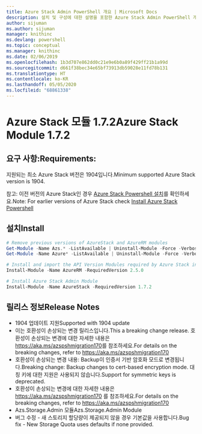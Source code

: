 ```yaml
---
title: Azure Stack Admin PowerShell 개요 | Microsoft Docs
description: 설치 및 구성에 대한 설명을 포함한 Azure Stack Admin PowerShell 개요입니다.
author: sijuman
ms.author: sijuman
manager: knithinc
ms.devlang: powershell
ms.topic: conceptual
ms.manager: knithinc
ms.date: 02/06/2019
ms.openlocfilehash: 1b3d707e862dd0c21e9e6b0a89f429ff21b1a99d
ms.sourcegitcommit: d661f38bec34e65bf73913db59028e11fd78b131
ms.translationtype: HT
ms.contentlocale: ko-KR
ms.lasthandoff: 05/05/2020
ms.locfileid: "68861338"
---
```

# <a name="azure-stack-module-172"></a><span data-ttu-id="7142a-103">Azure Stack 모듈 1.7.2</span><span class="sxs-lookup"><span data-stu-id="7142a-103">Azure Stack Module 1.7.2</span></span>

## <a name="requirements"></a><span data-ttu-id="7142a-104">요구 사항:</span><span class="sxs-lookup"><span data-stu-id="7142a-104">Requirements:</span></span>

<span data-ttu-id="7142a-105">지원되는 최소 Azure Stack 버전은 1904입니다.</span><span class="sxs-lookup"><span data-stu-id="7142a-105">Minimum supported Azure Stack version is 1904.</span></span>

<span data-ttu-id="7142a-106">참고: 이전 버전의 Azure Stack인 경우 [Azure Stack Powershell 설치](https://docs.microsoft.com/azure/azure-stack/azure-stack-powershell-install#install-azure-stack-powershell)를 확인하세요.</span><span class="sxs-lookup"><span data-stu-id="7142a-106">Note: For earlier versions of Azure Stack check [Install Azure Stack Powershell](https://docs.microsoft.com/azure/azure-stack/azure-stack-powershell-install#install-azure-stack-powershell)</span></span>

## <a name="install"></a><span data-ttu-id="7142a-107">설치</span><span class="sxs-lookup"><span data-stu-id="7142a-107">Install</span></span>

```powershell
# Remove previous versions of AzureStack and AzureRM modules
Get-Module -Name Azs.* -ListAvailable | Uninstall-Module -Force -Verbose
Get-Module -Name Azure* -ListAvailable | Uninstall-Module -Force -Verbose

# Install and import the API Version Modules required by Azure Stack into the current PowerShell session.
Install-Module -Name AzureRM -RequiredVersion 2.5.0

# Install Azure Stack Admin Module
Install-Module -Name AzureStack -RequiredVersion 1.7.2
```

## <a name="release-notes"></a><span data-ttu-id="7142a-108">릴리스 정보</span><span class="sxs-lookup"><span data-stu-id="7142a-108">Release Notes</span></span>

* <span data-ttu-id="7142a-109">1904 업데이트 지원</span><span class="sxs-lookup"><span data-stu-id="7142a-109">Supported with 1904 update</span></span>
* <span data-ttu-id="7142a-110">이는 호환성이 손상되는 변경 릴리스입니다.</span><span class="sxs-lookup"><span data-stu-id="7142a-110">This a breaking change release.</span></span> <span data-ttu-id="7142a-111">호환성이 손상되는 변경에 대한 자세한 내용은 <https://aka.ms/azspshmigration170>를 참조하세요.</span><span class="sxs-lookup"><span data-stu-id="7142a-111">For details on the breaking changes, refer to <https://aka.ms/azspshmigration170></span></span>
* <span data-ttu-id="7142a-112">호환성이 손상되는 변경 내용: Backup이 인증서 기반 암호화 모드로 변경됩니다.</span><span class="sxs-lookup"><span data-stu-id="7142a-112">Breaking change: Backup changes to cert-based encryption mode.</span></span> <span data-ttu-id="7142a-113">대칭 키에 대한 지원은 사용되지 않습니다.</span><span class="sxs-lookup"><span data-stu-id="7142a-113">Support for symmetric keys is deprecated.</span></span>
* <span data-ttu-id="7142a-114">호환성이 손상되는 변경에 대한 자세한 내용은 https://aka.ms/azspshmigration170 를 참조하세요.</span><span class="sxs-lookup"><span data-stu-id="7142a-114">For details on the breaking changes, refer to https://aka.ms/azspshmigration170</span></span>
* <span data-ttu-id="7142a-115">Azs.Storage.Admin 모듈</span><span class="sxs-lookup"><span data-stu-id="7142a-115">Azs.Storage.Admin Module</span></span> 
* <span data-ttu-id="7142a-116">버그 수정 - 새 스토리지 할당량이 제공되지 않을 경우 기본값을 사용합니다.</span><span class="sxs-lookup"><span data-stu-id="7142a-116">Bug fix - New Storage Quota uses defaults if none provided.</span></span>
